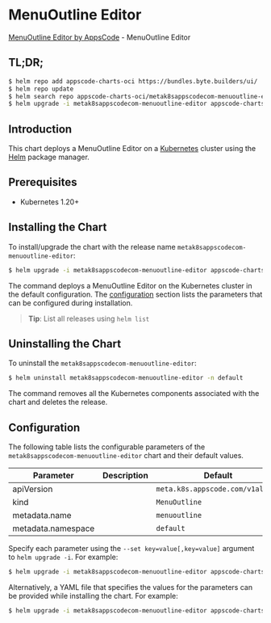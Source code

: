 # MenuOutline Editor

[MenuOutline Editor by AppsCode](https://byte.builders) - MenuOutline Editor

## TL;DR;

```bash
$ helm repo add appscode-charts-oci https://bundles.byte.builders/ui/
$ helm repo update
$ helm search repo appscode-charts-oci/metak8sappscodecom-menuoutline-editor --version=v0.5.0
$ helm upgrade -i metak8sappscodecom-menuoutline-editor appscode-charts-oci/metak8sappscodecom-menuoutline-editor -n default --create-namespace --version=v0.5.0
```

## Introduction

This chart deploys a MenuOutline Editor on a [Kubernetes](http://kubernetes.io) cluster using the [Helm](https://helm.sh) package manager.

## Prerequisites

- Kubernetes 1.20+

## Installing the Chart

To install/upgrade the chart with the release name `metak8sappscodecom-menuoutline-editor`:

```bash
$ helm upgrade -i metak8sappscodecom-menuoutline-editor appscode-charts-oci/metak8sappscodecom-menuoutline-editor -n default --create-namespace --version=v0.5.0
```

The command deploys a MenuOutline Editor on the Kubernetes cluster in the default configuration. The [configuration](#configuration) section lists the parameters that can be configured during installation.

> **Tip**: List all releases using `helm list`

## Uninstalling the Chart

To uninstall the `metak8sappscodecom-menuoutline-editor`:

```bash
$ helm uninstall metak8sappscodecom-menuoutline-editor -n default
```

The command removes all the Kubernetes components associated with the chart and deletes the release.

## Configuration

The following table lists the configurable parameters of the `metak8sappscodecom-menuoutline-editor` chart and their default values.

|     Parameter      | Description |                   Default                   |
|--------------------|-------------|---------------------------------------------|
| apiVersion         |             | <code>meta.k8s.appscode.com/v1alpha1</code> |
| kind               |             | <code>MenuOutline</code>                    |
| metadata.name      |             | <code>menuoutline</code>                    |
| metadata.namespace |             | <code>default</code>                        |


Specify each parameter using the `--set key=value[,key=value]` argument to `helm upgrade -i`. For example:

```bash
$ helm upgrade -i metak8sappscodecom-menuoutline-editor appscode-charts-oci/metak8sappscodecom-menuoutline-editor -n default --create-namespace --version=v0.5.0 --set apiVersion=meta.k8s.appscode.com/v1alpha1
```

Alternatively, a YAML file that specifies the values for the parameters can be provided while
installing the chart. For example:

```bash
$ helm upgrade -i metak8sappscodecom-menuoutline-editor appscode-charts-oci/metak8sappscodecom-menuoutline-editor -n default --create-namespace --version=v0.5.0 --values values.yaml
```
